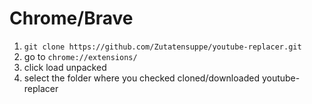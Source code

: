 # Chrome/Brave

1. `git clone https://github.com/Zutatensuppe/youtube-replacer.git`
2. go to `chrome://extensions/`
3. click load unpacked
4. select the folder where you checked cloned/downloaded youtube-replacer
